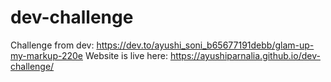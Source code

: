 # dev-challenge
Challenge from dev: https://dev.to/ayushi_soni_b65677191debb/glam-up-my-markup-220e 
Website is live here: https://ayushiparnalia.github.io/dev-challenge/

